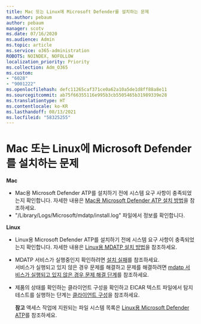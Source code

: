 ```yaml
---
title: Mac 또는 Linux에 Microsoft Defender를 설치하는 문제
ms.author: pebaum
author: pebaum
manager: scotv
ms.date: 07/16/2020
ms.audience: Admin
ms.topic: article
ms.service: o365-administration
ROBOTS: NOINDEX, NOFOLLOW
localization_priority: Priority
ms.collection: Adm_O365
ms.custom:
- "6028"
- "9001222"
ms.openlocfilehash: defc11265caf371ce0a62a10a5de1d8ff88a8e11
ms.sourcegitcommit: ab75f66355116e995b3cb5505465b31989339e28
ms.translationtype: HT
ms.contentlocale: ko-KR
ms.lasthandoff: 08/13/2021
ms.locfileid: "58325255"
---
```

# <a name="issues-installing-microsoft-defender-on-mac-or-linux"></a>Mac 또는 Linux에 Microsoft Defender를 설치하는 문제

**Mac**

- Mac용 Microsoft Defender ATP를 설치하기 전에 시스템 요구 사항이 충족되었는지 확인합니다. 자세한 내용은 [Mac용 Microsoft Defender ATP 설치 방법](https://docs.microsoft.com/windows/security/threat-protection/microsoft-defender-atp/microsoft-defender-atp-mac#how-to-install-microsoft-defender-atp-for-mac)을 참조하세요.  
- "/Library/Logs/Microsoft/mdatp/install.log" 파일에서 정보를 확인합니다.

**Linux**

- Linux용 Microsoft Defender ATP를 설치하기 전에 시스템 요구 사항이 충족되었는지 확인합니다. 자세한 내용은 [Linux용 MDATP 설치 방법](https://docs.microsoft.com/windows/security/threat-protection/microsoft-defender-atp/microsoft-defender-atp-linux#system-requirements)을 참조하세요. 
- MDATP 서비스가 실행중인지 확인하려면 [설치 실패](https://docs.microsoft.com/windows/security/threat-protection/microsoft-defender-atp/linux-support-install#installation-failed)를 참조하세요.  
    서비스가 실행되고 있지 않은 경우 문제를 해결하고 문제를 해결하려면 [mdatp 서비스가 실행되고 있지 않은 경우 문제 해결 단계](https://docs.microsoft.com/windows/security/threat-protection/microsoft-defender-atp/linux-support-install#steps-to-troubleshoot-if-mdatp-service-isnt-running)를 참조하세요.
- 제품의 상태를 확인하는 클라이언트 구성을 확인하고 EICAR 텍스트 파일에서 탐지 테스트를 실행하는 단계는 [클라이언트 구성](https://docs.microsoft.com/windows/security/threat-protection/microsoft-defender-atp/linux-install-manually#client-configuration)을 참조하세요.  

    **참고** 액세스 작업에 지원되는 파일 시스템 목록은 [ Linux용 Microsoft Defender ATP](https://docs.microsoft.com/windows/security/threat-protection/microsoft-defender-atp/microsoft-defender-atp-linux#system-requirements)를 참조하세요.